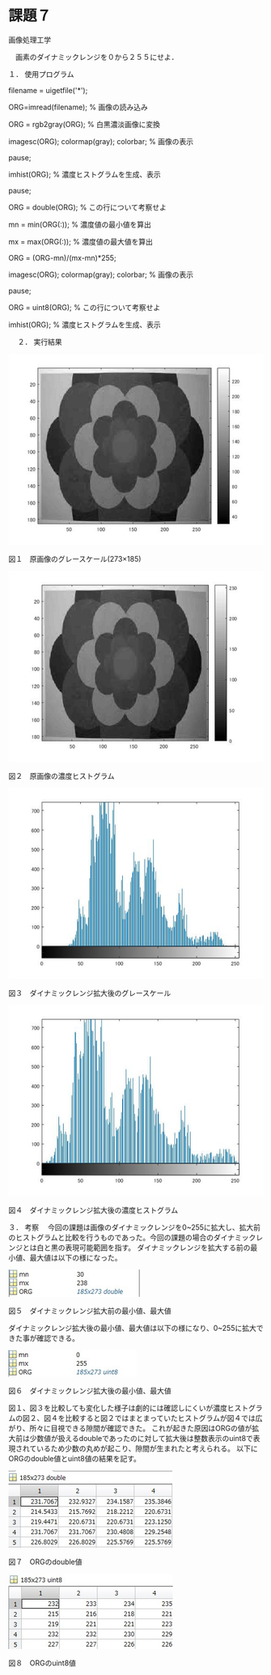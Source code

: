 # 課題７
画像処理工学

　画素のダイナミックレンジを０から２５５にせよ．

１．	使用プログラム


filename = uigetfile('*');

ORG=imread(filename);  % 画像の読み込み

ORG = rgb2gray(ORG); % 白黒濃淡画像に変換

imagesc(ORG); colormap(gray); colorbar; % 画像の表示

pause;

imhist(ORG); % 濃度ヒストグラムを生成、表示

pause;

ORG = double(ORG); % この行について考察せよ

mn = min(ORG(:)); % 濃度値の最小値を算出

mx = max(ORG(:)); % 濃度値の最大値を算出

ORG = (ORG-mn)/(mx-mn)*255;

imagesc(ORG); colormap(gray); colorbar; % 画像の表示

pause;

ORG = uint8(ORG); % この行について考察せよ

imhist(ORG); % 濃度ヒストグラムを生成、表示



 
２．	実行結果
 
 ![原画像](https://github.com/enazii0312/image/blob/master/a.jpg)
 
図１　原画像のグレースケール(273×185)

  ![原画像](https://github.com/enazii0312/image/blob/master/c.jpg)
  
図２　原画像の濃度ヒストグラム
 
  ![原画像](https://github.com/enazii0312/image/blob/master/d.jpg)
  
図３　ダイナミックレンジ拡大後のグレースケール

  ![原画像](https://github.com/enazii0312/image/blob/master/e.jpg)
  
図４　ダイナミックレンジ拡大後の濃度ヒストグラム

３．	考察
　今回の課題は画像のダイナミックレンジを0~255に拡大し、拡大前のヒストグラムと比較を行うものであった。今回の課題の場合のダイナミックレンジとは白と黒の表現可能範囲を指す。
ダイナミックレンジを拡大する前の最小値、最大値は以下の様になった。

  ![原画像](https://github.com/enazii0312/image/blob/master/f.jpg)
  
図５　ダイナミックレンジ拡大前の最小値、最大値

ダイナミックレンジ拡大後の最小値、最大値は以下の様になり、0~255に拡大できた事が確認できる。

  ![原画像](https://github.com/enazii0312/image/blob/master/g.jpg)
  
図６　ダイナミックレンジ拡大後の最小値、最大値

図１、図３を比較しても変化した様子は劇的には確認しにくいが濃度ヒストグラムの図２、図４を比較すると図２ではまとまっていたヒストグラムが図４では広がり、所々に目視できる隙間が確認できた。
これが起きた原因はORGの値が拡大前は少数値が扱えるdoubleであったのに対して拡大後は整数表示のuint8で表現されているため少数の丸めが起こり、隙間が生まれたと考えられる。
以下にORGのdouble値とuint8値の結果を記す。

  ![原画像](https://github.com/enazii0312/image/blob/master/h.jpg)
  
図７　ORGのdouble値

  ![原画像](https://github.com/enazii0312/image/blob/master/i.jpg)
  
図８　ORGのuint8値
